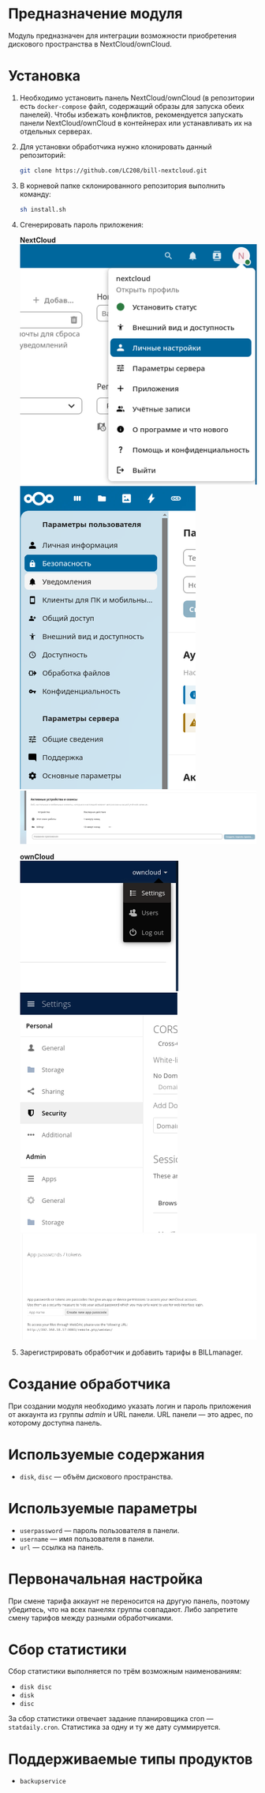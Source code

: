 # Предназначение модуля

Модуль предназначен для интеграции возможности приобретения дискового пространства в NextCloud/ownCloud.

# Установка

1. Необходимо установить панель NextCloud/ownCloud (в репозитории есть `docker-compose` файл, содержащий образы для запуска обеих панелей). Чтобы избежать конфликтов, рекомендуется запускать панели NextCloud/ownCloud в контейнерах или устанавливать их на отдельных серверах.

2. Для установки обработчика нужно клонировать данный репозиторий:

   ```bash
   git clone https://github.com/LC208/bill-nextcloud.git
   ```

3. В корневой папке склонированного репозитория выполнить команду:

   ```bash
   sh install.sh
   ```

4. Сгенерировать пароль приложения:

   **NextCloud**  
   ![NextCloud шаг 1](assets/nc_ex_1.png)  
   ![NextCloud шаг 2](assets/nc_ex_2.png)  
   ![NextCloud шаг 3](assets/nc_ex_3.png)

   **ownCloud**  
   ![ownCloud шаг 1](assets/oc_ex_1.png)  
   ![ownCloud шаг 2](assets/oc_ex_2.png)  
   ![ownCloud шаг 3](assets/oc_ex_3.png)


5. Зарегистрировать обработчик и добавить тарифы в BILLmanager.

# Создание обработчика

При создании модуля необходимо указать логин и пароль приложения от аккаунта из группы *admin* и URL панели.
URL панели — это адрес, по которому доступна панель.

# Используемые содержания

* `disk`, `disc` — объём дискового пространства.

# Используемые параметры

* `userpassword` — пароль пользователя в панели.
* `username` — имя пользователя в панели.
* `url` — ссылка на панель.

# Первоначальная настройка

При смене тарифа аккаунт не переносится на другую панель, поэтому убедитесь, что на всех панелях группы совпадают. Либо запретите смену тарифов между разными обработчиками.

# Сбор статистики

Сбор статистики выполняется по трём возможным наименованиям:

* `disk disc`
* `disk`
* `disc`

За сбор статистики отвечает задание планировщика cron — `statdaily.cron`.
Статистика за одну и ту же дату суммируется.

# Поддерживаемые типы продуктов

* `backupservice`

